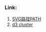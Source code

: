 ### Link:

1. [SVG路径PATH](https://blog.csdn.net/qq_30668579/article/details/51381076)
2. [d3 cluster](https://juejin.im/post/5b39dbdd51882574957a86d6)
